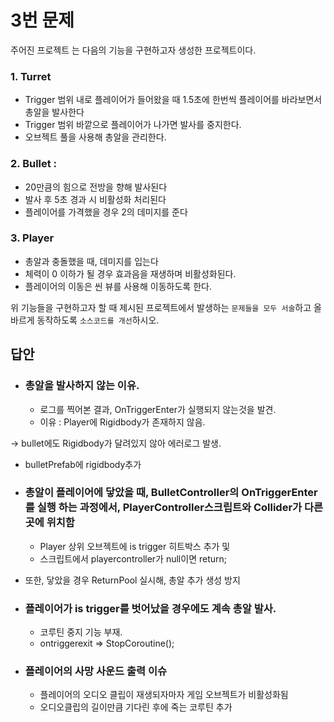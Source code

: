 # 3번 문제

주어진 프로젝트 는 다음의 기능을 구현하고자 생성한 프로젝트이다.

### 1. Turret
- Trigger 범위 내로 플레이어가 들어왔을 때 1.5초에 한번씩 플레이어를 바라보면서 총알을 발사한다
- Trigger 범위 바깥으로 플레이어가 나가면 발사를 중지한다.
- 오브젝트 풀을 사용해 총알을 관리한다.

### 2. Bullet :
- 20만큼의 힘으로 전방을 향해 발사된다
- 발사 후 5초 경과 시 비활성화 처리된다
- 플레이어를 가격했을 경우 2의 데미지를 준다

### 3. Player
- 총알과 충돌했을 때, 데미지를 입는다
- 체력이 0 이하가 될 경우 효과음을 재생하며 비활성화된다.
- 플레이어의 이동은 씬 뷰를 사용해 이동하도록 한다.

위 기능들을 구현하고자 할 때
제시된 프로젝트에서 발생하는 `문제들을 모두 서술`하고 올바르게 동작하도록 `소스코드를 개선`하시오.

## 답안

- ### 총알을 발사하지 않는 이유.
  - 로그를 찍어본 결과, OnTriggerEnter가 실행되지 않는것을 발견.
  - 이유 : Player에 Rigidbody가 존재하지 않음.

-> bullet에도 Rigidbody가 달려있지 않아 에러로그 발생.
- bulletPrefab에 rigidbody추가

- ### 총알이 플레이어에 닿았을 때, BulletController의 OnTriggerEnter를 실행 하는 과정에서, PlayerController스크립트와 Collider가 다른곳에 위치함
  - Player 상위 오브젝트에 is trigger 히트박스 추가 및
  - 스크립트에서 playercontroller가 null이면 return;
 
- 또한, 닿았을 경우 ReturnPool 실시해, 총알 추가 생성 방지

- ### 플레이어가 is trigger를 벗어났을 경우에도 계속 총알 발사.
  - 코루틴 중지 기능 부재.
  - ontriggerexit => StopCoroutine();
 
- ### 플레이어의 사망 사운드 출력 이슈
  - 플레이어의 오디오 클립이 재생되자마자 게임 오브젝트가 비활성화됨
  - 오디오클립의 길이만큼 기다린 후에 죽는 코루틴 추가 
